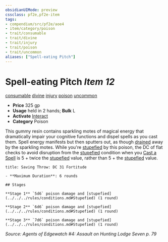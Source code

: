 ```yaml
---
obsidianUIMode: preview
cssclass: pf2e,pf2e-item
tags:
- compendium/src/pf2e/aoe4
- item/category/poison
- trait/consumable
- trait/divine
- trait/injury
- trait/poison
- trait/uncommon
aliases: ["Spell-eating Pitch"]
---
```

# Spell-eating Pitch *Item 12*  
[consumable](../../../Rules/traits/consumable.md)  [divine](../../../Rules/traits/divine.md)  [injury](../../../Rules/traits/injury.md)  [poison](../../../Rules/traits/poison.md)  [uncommon](../../../Rules/traits/uncommon.md)  

- **Price** 325 gp
- **Usage** held in 2 hands; **Bulk** L
- **Activate** [Interact](../../../Rules/actions/interact.md)
- **Category** Poison

This gummy resin contains sparkling motes of magical energy that dramatically impair your cognitive functions and dispel spells as you cast them. Spell energy manifests but then sputters out, as though [drained](../../../Rules/conditions.md#Drained) away by the sparkling motes. While you're [stupefied](../../../Rules/conditions.md#Stupefied) by this poison, the DC of flat checks to avoid disruption from the [stupefied](../../../Rules/conditions.md#Stupefied) condition when you [Cast a Spell](../../../Rules/actions/cast-a-spell.md) is 5 + twice the [stupefied](../../../Rules/conditions.md#Stupefied) value, rather than 5 + the [stupefied](../../../Rules/conditions.md#Stupefied) value.

```ad-inline-affliction
title: Saving Throw: DC 31 Fortitude

- **Maximum Duration**: 6 rounds

## Stages

**Stage 1** `5d6` poison damage and [stupefied](../../../rules/conditions.md#Stupefied) (1 round)

**Stage 2** `6d6` poison damage and [stupefied](../../../rules/conditions.md#Stupefied) (1 round)

**Stage 3** `7d6` poison damage and [stupefied](../../../rules/conditions.md#Stupefied) (1 round)
```

*Source: Agents of Edgewatch #4: Assault on Hunting Lodge Seven p. 79*

